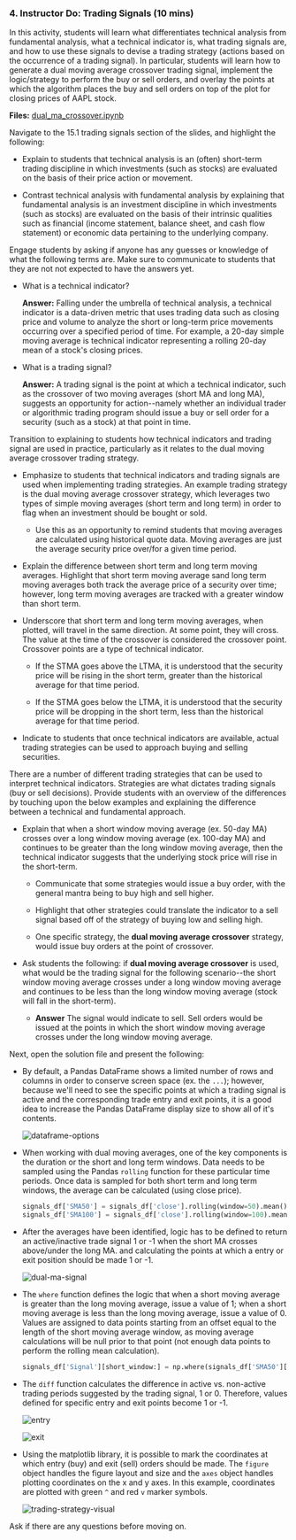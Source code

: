 ### 4. Instructor Do: Trading Signals (10 mins)

In this activity, students will learn what differentiates technical analysis from fundamental analysis, what a technical indicator is, what trading signals are, and how to use these signals to devise a trading strategy (actions based on the occurrence of a trading signal). In particular, students will learn how to generate a dual moving average crossover trading signal, implement the logic/strategy to perform the buy or sell orders, and overlay the points at which the algorithm places the buy and sell orders on top of the plot for closing prices of AAPL stock.

**Files:** [dual_ma_crossover.ipynb](Activities/02-Ins_Trading_Signals/Solved/dual_ma_crossover.ipynb)

Navigate to the 15.1 trading signals section of the slides, and highlight the following:

* Explain to students that technical analysis is an (often) short-term trading discipline in which investments (such as stocks) are evaluated on the basis of their price action or movement.

* Contrast technical analysis with fundamental analysis by explaining that fundamental analysis is an investment discipline in which investments (such as stocks) are evaluated on the basis of their intrinsic qualities such as financial (income statement, balance sheet, and cash flow statement) or economic data pertaining to the underlying company.

Engage students by asking if anyone has any guesses or knowledge of what the following terms are. Make sure to communicate to students that they are not not expected to have the answers yet.

* What is a technical indicator?

  **Answer:** Falling under the umbrella of technical analysis, a technical indicator is a data-driven metric that uses trading data such as closing price and volume to analyze the short or long-term price movements occurring over a specified period of time. For example, a 20-day simple moving average is technical indicator representing a rolling 20-day mean of a stock's closing prices.

* What is a trading signal?

  **Answer:** A trading signal is the point at which a technical indicator, such as the crossover of two moving averages (short MA and long MA), suggests an opportunity for action--namely whether an individual trader or algorithmic trading program should issue a buy or sell order for a security (such as a stock) at that point in time.

Transition to explaining to students how technical indicators and trading signal are used in practice, particularly as it relates to the dual moving average crossover trading strategy.

* Emphasize to students that technical indicators and trading signals are used when implementing trading strategies. An example trading strategy is the dual moving average crossover strategy, which leverages two types of simple moving averages (short term and long term) in order to flag when an investment should be bought or sold.

  * Use this as an opportunity to remind students that moving averages are calculated using historical quote data. Moving averages are just the average security price over/for a given time period.

* Explain the difference between short term and long term moving averages. Highlight that short term moving average sand long term moving averages both track the average price of a security over time; however, long term moving averages are tracked with a greater window than short term.

* Underscore that short term and long term moving averages, when plotted, will travel in the same direction. At some point, they will cross. The value at the time of the crossover is considered the crossover point. Crossover points are a type of technical indicator.

  * If the STMA goes above the LTMA, it is understood that the security price will be rising in the short term, greater than the historical average for that time period.

  * If the STMA goes below the LTMA, it is understood that the security price will be dropping in the short term, less than the historical average for that time period.

* Indicate to students that once technical indicators are available, actual trading strategies can be used to approach buying and selling securities.

There are a number of different trading strategies that can be used to interpret technical indicators. Strategies are what dictates trading signals (buy or sell decisions). Provide students with an overview of the differences by touching upon the below examples and explaining the difference between a technical and fundamental approach.

* Explain that when a short window moving average (ex. 50-day MA) crosses over a long window moving average (ex. 100-day MA) and continues to be greater than the long window moving average, then the technical indicator suggests that the underlying stock price will rise in the short-term.

  * Communicate that some strategies would issue a buy order, with the general mantra being to buy high and sell higher.

  * Highlight that other strategies could translate the indicator to a sell signal based off of the strategy of buying low and selling high.

  * One specific strategy, the **dual moving average crossover** strategy, would issue buy orders at the point of crossover.

* Ask students the following: if **dual moving average crossover** is used, what would be the trading signal for the following scenario--the short window moving average crosses under a long window moving average and continues to be less than the long window moving average (stock will fall in the short-term).

  * **Answer** The signal would indicate to sell. Sell orders would be issued at the points in which the short window moving average crosses under the long window moving average.

Next, open the solution file and present the following:

* By default, a Pandas DataFrame shows a limited number of rows and columns in order to conserve screen space (ex. the `...`); however, because we'll need to see the specific points at which a trading signal is active and the corresponding trade entry and exit points, it is a good idea to increase the Pandas DataFrame display size to show all of it's contents.

  ![dataframe-options](Images/dataframe-options.png)

* When working with dual moving averages, one of the key components is the duration or the short and long term windows. Data needs to be sampled using the Pandas `rolling` function for these particular time periods. Once data is sampled for both short term and long term windows, the average can be calculated (using close price).

    ```python
    signals_df['SMA50'] = signals_df['close'].rolling(window=50).mean()
    signals_df['SMA100'] = signals_df['close'].rolling(window=100).mean()
    ```

* After the averages have been identified, logic has to be defined to return an active/inactive trade signal 1 or -1 when the short MA crosses above/under the long MA. and calculating the points at which a entry or exit position should be made 1 or -1.

  ![dual-ma-signal](Images/dual-ma-signal.png)

* The `where` function defines the logic that when a short moving average is greater than the long moving average, issue a value of 1; when a short moving average is less than the long moving average, issue a value of 0. Values are assigned to data points starting from an offset equal to the length of the short moving average window, as moving average calculations will be null prior to that point (not enough data points to perform the rolling mean calculation).

  ```python
  signals_df['Signal'][short_window:] = np.where(signals_df['SMA50'][short_window:] > signals_df['SMA100'][short_window:], 1.0, 0.0)
  ```

* The `diff` function calculates the difference in active vs. non-active trading periods suggested by the trading signal, 1 or 0. Therefore, values defined for specific entry and exit points become 1 or -1.

  ![entry](Images/entry.png)

  ![exit](Images/exit.png)

* Using the matplotlib library, it is possible to mark the coordinates at which entry (buy) and exit (sell) orders should be made. The `figure` object handles the figure layout and size and the `axes` object handles plotting coordinates on the x and y axes. In this example, coordinates are plotted with green `^` and red `v` marker symbols.

  ![trading-strategy-visual](Images/trading-strategy-visual.png)

Ask if there are any questions before moving on.
